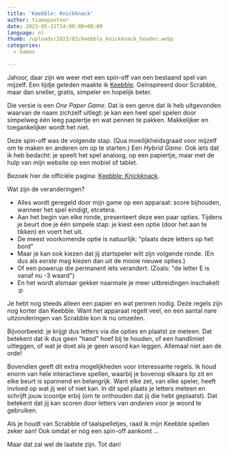 ```yaml
---
title: 'Keebble: Knickknack'
author: tiamopastoor
date: 2023-05-21T14:00:00+00:00
language: nl
thumb: /uploads/2023/03/keebble_knickknack_header.webp
categories:
  - Games

---
```

Jahoor, daar zijn we weer met een spin-off van een bestaand spel van mijzelf. Een tijdje geleden maakte ik [Keebble][1]. Geïnspireerd door Scrabble, maar dan sneller, gratis, simpeler en hopelijk beter.

Die versie is een _One Paper Game_. Dat is een genre dat ik heb uitgevonden waarvan de naam zichzelf uitlegt: je kan een heel spel spelen door simpelweg één leeg papiertje en wat pennen te pakken. Makkelijker en toegankelijker wordt het niet.

Deze spin-off was de volgende stap. (Qua moeilijkheidsgraad voor mijzelf om te maken en anderen om op te starten.) Een _Hybrid Game_. Ook iets dat ik heb bedacht: je speelt het spel analoog, op een papiertje, maar met de hulp van mijn website op een mobiel of tablet.

Bezoek hier de officiële pagina: [Keebble: Knickknack][2].

Wat zijn de veranderingen?

  * Alles wordt geregeld door mijn game op een apparaat: score bijhouden, wanneer het spel eindigt, etcetera.
  * Aan het begin van elke ronde, presenteert deze een paar opties. Tijdens je beurt doe je één simpele stap: je kiest een optie (door het aan te tikken) en voert het uit.
  * De meest voorkomende optie is natuurlijk: "plaats deze letters op het bord"
  * Maar je kan ook kiezen dat jij startspeler wilt zijn volgende ronde. (En dus als _eerste_ mag kiezen dan uit de mooie nieuwe opties.)
  * Of een powerup die permanent iets verandert. (Zoals: "de letter E is vanaf nu -3 waard")
  * En het wordt alsmaar gekker naarmate je meer uitbreidingen inschakelt :p

Je hebt nog steeds alleen een papier en wat pennen nodig. Deze regels zijn nog korter dan Keebble. Want het apparaat regelt veel, en een aantal nare uitzonderingen van Scrabble kon ik nu omzeilen.

Bijvoorbeeld: je krijgt dus letters via die opties en plaatst ze meteen. Dat betekent dat ik dus geen "hand" hoef bij te houden, of een handlimiet uitleggen, of wat je doet als je geen woord kan leggen. Allemaal niet aan de orde! 

Bovendien geeft dit extra mogelijkheden voor interessante regels. Ik houd enorm van hele interactieve spellen, waarbij je bovenop elkaars lip zit en elke beurt is spannend en belangrijk. Want elke zet, van elke speler, heeft invloed op wat jij wel of niet kan. In dit spel plaats je letters meteen en schrijft jouw icoontje erbij (om te onthouden dat jij die hebt geplaatst). Dat betekent dat jij kan scoren door letters van _anderen_ voor je woord te gebruiken. 

Als je houdt van Scrabble of taalspelletjes, raad ik mijn Keebble spellen zeker aan! Ook omdat er nóg een spin-off aankomt ... 

Maar dat zal wel de laatste zijn. Tot dan!

 [1]: /blog/2023/2023-03-22-keebble
 [2]: https://pandaqi.com/keebble-knickknack